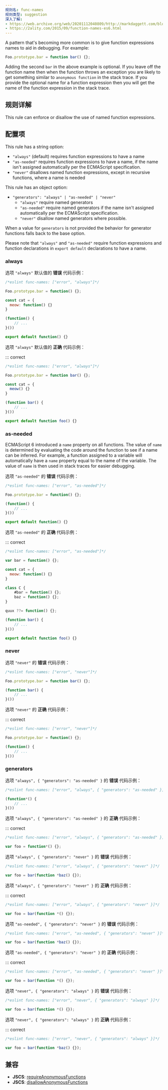 ```yaml
---
规则名: func-names
规则类型: suggestion
深入了解:
- https://web.archive.org/web/20201112040809/http://markdaggett.com/blog/2013/02/15/functions-explained/
- https://2ality.com/2015/09/function-names-es6.html
---
```



A pattern that's becoming more common is to give function expressions names to aid in debugging. For example:

```js
Foo.prototype.bar = function bar() {};
```

Adding the second `bar` in the above example is optional.  If you leave off the function name then when the function throws an exception you are likely to get something similar to `anonymous function` in the stack trace.  If you provide the optional name for a function expression then you will get the name of the function expression in the stack trace.

## 规则详解

This rule can enforce or disallow the use of named function expressions.

## 配置项

This rule has a string option:

* `"always"` (default) requires function expressions to have a name
* `"as-needed"` requires function expressions to have a name, if the name isn't assigned automatically per the ECMAScript specification.
* `"never"` disallows named function expressions, except in recursive functions, where a name is needed

This rule has an object option:

* `"generators": "always" | "as-needed" | "never"`
    * `"always"` require named generators
    * `"as-needed"` require named generators if the name isn't assigned automatically per the ECMAScript specification.
    * `"never"` disallow named generators where possible.

When a value for `generators` is not provided the behavior for generator functions falls back to the base option.

Please note that `"always"` and `"as-needed"` require function expressions and function declarations in `export default` declarations to have a name.

### always

选项 `"always"`  默认值的 **错误** 代码示例：



```js
/*eslint func-names: ["error", "always"]*/

Foo.prototype.bar = function() {};

const cat = {
  meow: function() {}
}

(function() {
    // ...
}())

export default function() {}
```

选项 `"always"` 默认值的 **正确** 代码示例：

::: correct

```js
/*eslint func-names: ["error", "always"]*/

Foo.prototype.bar = function bar() {};

const cat = {
  meow() {}
}

(function bar() {
    // ...
}())

export default function foo() {}
```

### as-needed

ECMAScript 6 introduced a `name` property on all functions. The value of `name` is determined by evaluating the code around the function to see if a name can be inferred. For example, a function assigned to a variable will automatically have a `name` property equal to the name of the variable. The value of `name` is then used in stack traces for easier debugging.

选项 `"as-needed"` 的 **错误** 代码示例：



```js
/*eslint func-names: ["error", "as-needed"]*/

Foo.prototype.bar = function() {};

(function() {
    // ...
}())

export default function() {}
```

选项 `"as-needed"` 的 **正确** 代码示例：

::: correct

```js
/*eslint func-names: ["error", "as-needed"]*/

var bar = function() {};

const cat = {
  meow: function() {}
}

class C {
    #bar = function() {};
    baz = function() {};
}

quux ??= function() {};

(function bar() {
    // ...
}())

export default function foo() {}
```

### never

选项 `"never"` 的 **错误** 代码示例：



```js
/*eslint func-names: ["error", "never"]*/

Foo.prototype.bar = function bar() {};

(function bar() {
    // ...
}())
```

选项 `"never"` 的 **正确** 代码示例：

::: correct

```js
/*eslint func-names: ["error", "never"]*/

Foo.prototype.bar = function() {};

(function() {
    // ...
}())
```

### generators

选项 `"always", { "generators": "as-needed" }`  的 **错误** 代码示例：



```js
/*eslint func-names: ["error", "always", { "generators": "as-needed" }]*/

(function*() {
    // ...
}())
```

选项 `"always", { "generators": "as-needed" }`  的 **正确** 代码示例：

::: correct

```js
/*eslint func-names: ["error", "always", { "generators": "as-needed" }]*/

var foo = function*() {};
```

选项 `"always", { "generators": "never" }`  的 **错误** 代码示例：



```js
/*eslint func-names: ["error", "always", { "generators": "never" }]*/

var foo = bar(function *baz() {});
```

选项 `"always", { "generators": "never" }`  的 **正确** 代码示例：

::: correct

```js
/*eslint func-names: ["error", "always", { "generators": "never" }]*/

var foo = bar(function *() {});
```

选项 `"as-needed", { "generators": "never" }`  的 **错误** 代码示例：



```js
/*eslint func-names: ["error", "as-needed", { "generators": "never" }]*/

var foo = bar(function *baz() {});
```

选项 `"as-needed", { "generators": "never" }`  的 **正确** 代码示例：

::: correct

```js
/*eslint func-names: ["error", "as-needed", { "generators": "never" }]*/

var foo = bar(function *() {});
```

选项 `"never", { "generators": "always" }`  的 **错误** 代码示例：



```js
/*eslint func-names: ["error", "never", { "generators": "always" }]*/

var foo = bar(function *() {});
```

选项 `"never", { "generators": "always" }`  的 **正确** 代码示例：

::: correct

```js
/*eslint func-names: ["error", "never", { "generators": "always" }]*/

var foo = bar(function *baz() {});
```

## 兼容

* **JSCS**: [requireAnonymousFunctions](https://jscs-dev.github.io/rule/requireAnonymousFunctions)
* **JSCS**: [disallowAnonymousFunctions](https://jscs-dev.github.io/rule/disallowAnonymousFunctions)
